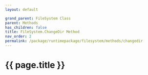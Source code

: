 ```yaml
---
layout: default

grand_parent: FileSystem Class
parent: Methods
has_children: false
title: FileSystem.ChangeDir Method
nav_order: 2
permalink: /package/runtimepackage/filesystem/methods/changedir
---
```

# {{ page.title }}